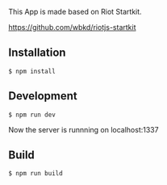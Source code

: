 
This App is made based on Riot Startkit.

https://github.com/wbkd/riotjs-startkit





## Installation

```
$ npm install
```

## Development

```
$ npm run dev
```

Now the server is runnning on localhost:1337


## Build

```
$ npm run build
```



